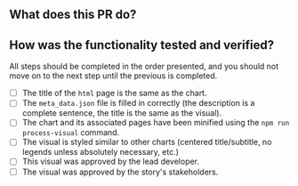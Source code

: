 <!--- Please write your PR name in the present imperative tense. Examples of that tense are: "Fix issue in the dispatcher where…", "Improve our handling of…", etc." -->
<!-- For more information on Pull Requests, you can reference here: https://success.vanillaforums.com/kb/articles/228-using-pull-requests-to-contribute -->
## What does this PR do?


## How was the functionality tested and verified?
All steps should be completed in the order presented, and you should not move on to the next step until the previous is completed.
- [ ] The title of the `html` page is the same as the chart.
- [ ] The `meta_data.json` file is filled in correctly (the description is a complete sentence, the title is the same as the visual).
- [ ] The chart and its associated pages have been minified using the `npm run process-visual` command.
- [ ] The visual is styled similar to other charts (centered title/subtitle, no legends unless absolutely necessary, etc.)
- [ ] This visual was approved by the lead developer.
- [ ] The visual was approved by the story's stakeholders.

<!-- Replace this comment with a screenshot of your visual. -->

